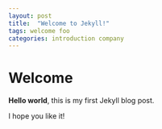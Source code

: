 ```yaml
---
layout: post
title:  "Welcome to Jekyll!"
tags: welcome foo
categories: introduction company
---
```


# Welcome

**Hello world**, this is my first Jekyll blog post.

I hope you like it!
